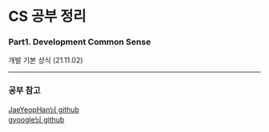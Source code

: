 # CS 공부 정리

### Part1. Development Common Sense 
개발 기본 상식 (21.11.02)

---
### 공부 참고
[JaeYeopHan님 github](https://github.com/JaeYeopHan/Interview_Question_for_Beginner)<br/>
[gyoogle님 github](https://github.com/gyoogle/tech-interview-for-developer)
